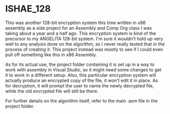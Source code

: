 # ISHAE_128

This was another 128-bit encryption system this time written in x86 assembly as a side project for an Assembly and Comp Org class I was taking about
a year and a half ago. This encryption system is kind of the precursor to my ANGELITA 128-bit system. I'm sure it wouldn't hold up very 
well to any analysis done on the algorithm, as I never really tested that in the process of creating it. This project instead was mostly
to see if I could even pull off something like this in x86 Assembly.

As for its actual use, the project folder containing it is set up in a way to work with assembly in Visual Studio, so it might need some
changes to get it to work in a different setup. Also, this particular encryption system will actually produce an encrypted copy of the file, it won't edit it in place. As for decryption, it will prompt the user to name the newly decrypted file, while the old encrypted file will still be there. 

For further details on the algorithm itself, refer to the main .asm file in the project folder.
